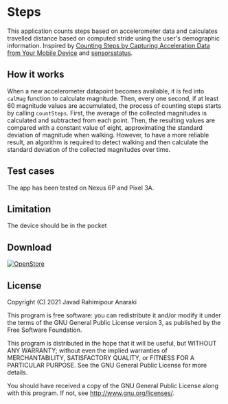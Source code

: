 # Steps

This application counts steps based on accelerometer data and calculates travelled distance based on computed stride using the user's demographic information. Inspired by [Counting Steps by Capturing Acceleration Data from Your Mobile Device](https://www.mathworks.com/help/matlabmobile_android/ug/counting-steps-by-capturing-acceleration-data.html) and [sensorsstatus](https://open-store.io/app/sensorsstatus.chrisclime).


## How it works

When a new accelerometer datapoint becomes available, it is fed into `calMag` function to calculate magnitude. Then, every one second, if at least 60 magnitude values are accumulated, the process of counting steps starts by calling `countSteps`. First, the average of the collected magnitudes is calculated and subtracted from each point. Then, the resulting values are compared with a constant value of eight, approximating the standard deviation of magnitude when walking. However, to have a more reliable result, an algorithm is required to detect walking and then calculate the standard deviation of the collected magnitudes over time.

## Test cases

The app has been tested on Nexus 6P and Pixel 3A. 

## Limitation

The device should be in the pocket

## Download

[![OpenStore](https://open-store.io/badges/en_US.svg)](https://open-store.io/app/steps.jranaraki)

## License

Copyright (C) 2021  Javad Rahimipour Anaraki

This program is free software: you can redistribute it and/or modify it under the terms of the GNU General Public License version 3, as published
by the Free Software Foundation.

This program is distributed in the hope that it will be useful, but WITHOUT ANY WARRANTY; without even the implied warranties of MERCHANTABILITY, SATISFACTORY QUALITY, or FITNESS FOR A PARTICULAR PURPOSE.  See the GNU General Public License for more details.

You should have received a copy of the GNU General Public License along with this program.  If not, see <http://www.gnu.org/licenses/>.
